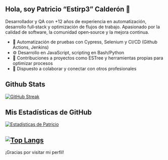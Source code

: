 ## Hola, soy Patricio “Estirp3” Calderón 👋

Desarrollador y QA con +12 años de experiencia en automatización, desarrollo full‑stack y optimización de flujos de trabajo. Apasionado por la calidad de software, la comunidad open‑source y la mejora continua.

- 📌 Automatización de pruebas con Cypress, Selenium y CI/CD (Github Actions, Jenkins)
- ⚙️ Desarrollo en JavaScript, scripting en Bash/Python
- 🧠 Contribuciones a proyectos como ESTree y herramientas propias para optimizar procesos
- 🌱 Dispuesto a colaborar y conectar con otros profesionales


## Github Stats

[![GitHub Streak](https://streak-stats.vercel.app?user=Estirp3&theme=gotham&hide_border=true&border_radius=4.8&locale=es&short_numbers=true&card_width=491)](https://git.io/streak-stats)

## Mis Estadísticas de GitHub

[![Estadísticas de Patricio](https://github-readme-stats.vercel.app/api?username=Estirp3&show_icons=true&theme=dark&count_private=true)](https://github.com/anuraghazra/github-readme-stats)

[![Top Langs](https://github-readme-stats.vercel.app/api/top-langs/?username=Estirp3&layout=compact&theme=dark)](https://github.com/anuraghazra/github-readme-stats)
---

¡Gracias por visitar mi perfil!
